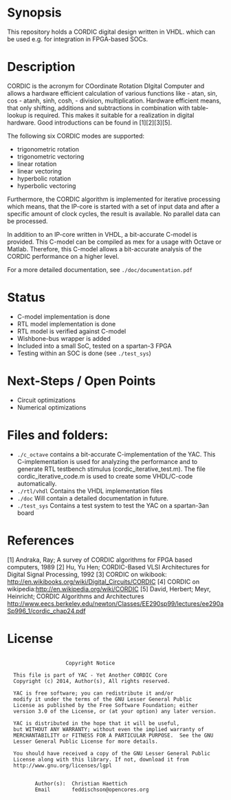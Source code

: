
Synopsis
=============
This repository holds a CORDIC digital design written in VHDL. which can be used e.g. for integration in FPGA-based SOCs.


Description
==============

CORDIC is the acronym for COordinate Rotation DIgital Computer and 
allows a hardware efficient calculation of various functions 
like - atan, sin, cos - atanh, sinh, cosh, - division, multiplication. 
Hardware efficient means, that only shifting, additions and 
subtractions in combination with table-lookup is required. This makes 
it suitable for a realization in digital hardware. Good 
introductions can be found in [1][2][3][5]. 



The following six CORDIC modes are supported: 
 - trigonometric rotation
 - trigonometric vectoring
 - linear rotation
 - linear vectoring
 - hyperbolic rotation
 - hyperbolic vectoring


Furthermore, the CORDIC algorithm is implemented for iterative 
processing which means, that the IP-core is started 
with a set of input data and after a specific amount of 
clock cycles, the result is 
available. No parallel data can be processed. 

In addition to an IP-core written in VHDL, a bit-accurate C-model 
is provided. This C-model can be compiled as mex for a usage with Octave or 
Matlab. Therefore, this C-model allows a bit-accurate analysis 
of the CORDIC performance on a higher level. 


For a more detailed documentation, see `./doc/documentation.pdf`





Status
==================
- C-model implementation is done
- RTL model implementation is done
- RTL model is verified against C-model
- Wishbone-bus wrapper is added
- Included into a small SoC, tested on a spartan-3 FPGA
- Testing within an SOC is done (see `./test_sys`)




Next-Steps / Open Points
=========================
- Circuit optimizations
- Numerical optimizations




Files and folders:
====================

  - `./c_octave`  contains a bit-accurate C-implementation of the YAC.
                  This C-implementation is used for analyzing the performance
                  and to generate RTL testbench stimulus
                  (cordic_iterative_test.m).
                  The file cordic_iterative_code.m is used to create some
                  VHDL/C-code automatically.
  - `./rtl/vhdl`  Contains the VHDL implementation files
  - `./doc`       Will contain a detailed documentation in future.
  - `./test_sys`  Contains a test system to test the YAC on a spartan-3an board



References
====================
   [1] Andraka, Ray; A survey of CORDIC algorithms for FPGA based computers, 1989 
   [2] Hu, Yu Hen; CORDIC-Based VLSI Architectures for Digital Signal Processing, 1992 
   [3] CORDIC on wikibook: http://en.wikibooks.org/wiki/Digital_Circuits/CORDIC 
   [4] CORDIC on wikipedia:http://en.wikipedia.org/wiki/CORDIC 
   [5] David, Herbert; Meyr, Heinricht; CORDIC Algorithms and Architectures 
       http://www.eecs.berkeley.edu/newton/Classes/EE290sp99/lectures/ee290aSp996_1/cordic_chap24.pdf 


License
==============
```

                   Copyright Notice                                 

  This file is part of YAC - Yet Another CORDIC Core                
  Copyright (c) 2014, Author(s), All rights reserved.               

  YAC is free software; you can redistribute it and/or              
  modify it under the terms of the GNU Lesser General Public        
  License as published by the Free Software Foundation; either      
  version 3.0 of the License, or (at your option) any later version.

  YAC is distributed in the hope that it will be useful,            
  but WITHOUT ANY WARRANTY; without even the implied warranty of    
  MERCHANTABILITY or FITNESS FOR A PARTICULAR PURPOSE.  See the GNU 
  Lesser General Public License for more details.                   

  You should have received a copy of the GNU Lesser General Public  
  License along with this library. If not, download it from         
  http://www.gnu.org/licenses/lgpl                                  


         Author(s):  Christian Haettich        
         Email       feddischson@opencores.org 

```
